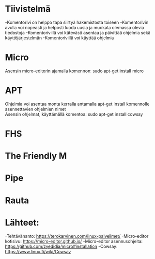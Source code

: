 # Tiivistelmä

-Komentorivi on helppo tapa siirtyä hakemistosta toiseen
-Komentorivin avulla voi nopeasti ja helposti luoda uusia ja muokata olemassa olevia tiedostoja
-Komentorivillä voi kätevästi asentaa ja päivittää ohjelmia sekä käyttöjärjestelmän
-Komentorivillä voi käyttää ohjelmia

# Micro

Asensin micro-editorin ajamalla komennon: sudo apt-get install micro


# APT

Ohjelmia voi asentaa monta kerralla antamalla apt-get install komennolle asennettavien ohjelmien nimet  
Asensin ohjelmat, käyttämällä komentoa: sudo apt-get install cowsay  


# FHS



# The Friendly M



# Pipe



# Rauta



# Lähteet:
-Tehtävänanto: https://terokarvinen.com/linux-palvelimet/
-Micro-editor kotisivu: https://micro-editor.github.io/
-Micro-editor asennusohjeita: https://github.com/zyedidia/micro#installation
-Cowsay: https://www.linux.fi/wiki/Cowsay

